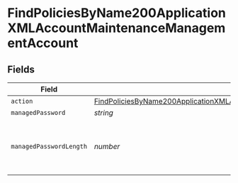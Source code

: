 # FindPoliciesByName200ApplicationXMLAccountMaintenanceManagementAccount


## Fields

| Field                                                                                                                                                                                   | Type                                                                                                                                                                                    | Required                                                                                                                                                                                | Description                                                                                                                                                                             | Example                                                                                                                                                                                 |
| --------------------------------------------------------------------------------------------------------------------------------------------------------------------------------------- | --------------------------------------------------------------------------------------------------------------------------------------------------------------------------------------- | --------------------------------------------------------------------------------------------------------------------------------------------------------------------------------------- | --------------------------------------------------------------------------------------------------------------------------------------------------------------------------------------- | --------------------------------------------------------------------------------------------------------------------------------------------------------------------------------------- |
| `action`                                                                                                                                                                                | [FindPoliciesByName200ApplicationXMLAccountMaintenanceManagementAccountAction](../../models/operations/findpoliciesbyname200applicationxmlaccountmaintenancemanagementaccountaction.md) | :heavy_minus_sign:                                                                                                                                                                      | N/A                                                                                                                                                                                     |                                                                                                                                                                                         |
| `managedPassword`                                                                                                                                                                       | *string*                                                                                                                                                                                | :heavy_minus_sign:                                                                                                                                                                      | N/A                                                                                                                                                                                     |                                                                                                                                                                                         |
| `managedPasswordLength`                                                                                                                                                                 | *number*                                                                                                                                                                                | :heavy_minus_sign:                                                                                                                                                                      | Only necessary when utilizing the random action                                                                                                                                         | 8                                                                                                                                                                                       |